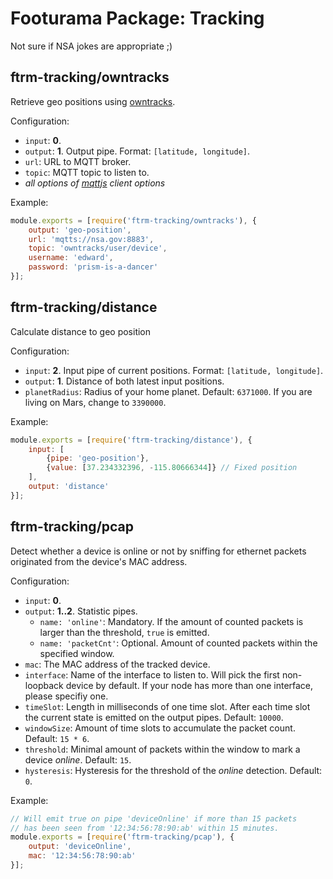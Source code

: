 # Footurama Package: Tracking

Not sure if NSA jokes are appropriate ;)

## ftrm-tracking/owntracks

Retrieve geo positions using [owntracks](https://github.com/owntracks).

Configuration:

 * `input`: **0**.
 * `output`: **1**. Output pipe. Format: `[latitude, longitude]`.
 * `url`: URL to MQTT broker.
 * `topic`: MQTT topic to listen to.
 * *all options of [mqttjs](https://github.com/mqttjs/MQTT.js#client) client options*

Example:

```js
module.exports = [require('ftrm-tracking/owntracks'), {
	output: 'geo-position',
	url: 'mqtts://nsa.gov:8883',
	topic: 'owntracks/user/device',
	username: 'edward',
	password: 'prism-is-a-dancer'
}];
```

## ftrm-tracking/distance

Calculate distance to geo position

Configuration:

 * `input`: **2**. Input pipe of current positions. Format: `[latitude, longitude]`.
 * `output`: **1**. Distance of both latest input positions.
 * `planetRadius`: Radius of your home planet. Default: `6371000`. If you are living on Mars, change to `3390000`.

Example:

```js
module.exports = [require('ftrm-tracking/distance'), {
	input: [
		{pipe: 'geo-position'},
		{value: [37.234332396, -115.80666344]} // Fixed position
	],
	output: 'distance'
}];
```

## ftrm-tracking/pcap

Detect whether a device is online or not by sniffing for ethernet packets originated from the device's MAC address.

Configuration:
 * `input`: **0**.
 * `output`: **1..2**. Statistic pipes.
   * `name: 'online'`: Mandatory. If the amount of counted packets is larger than the threshold, `true` is emitted.
   * `name: 'packetCnt'`: Optional. Amount of counted packets within the specified window.
 * `mac`: The MAC address of the tracked device.
 * `interface`: Name of the interface to listen to. Will pick the first non-loopback device by default. If your node has more than one interface, please specifiy one.
 * `timeSlot`: Length in milliseconds of one time slot. After each time slot the current state is emitted on the output pipes. Default: `10000`.
 * `windowSize`: Amount of time slots to accumulate the packet count. Default: `15 * 6`.
 * `threshold`: Minimal amount of packets within the window to mark a device *online*. Default: `15`.
 * `hysteresis`: Hysteresis for the threshold of the *online* detection. Default: `0`.

Example:

```js
// Will emit true on pipe 'deviceOnline' if more than 15 packets
// has been seen from '12:34:56:78:90:ab' within 15 minutes.
module.exports = [require('ftrm-tracking/pcap'), {
	output: 'deviceOnline',
	mac: '12:34:56:78:90:ab'
}];
```
